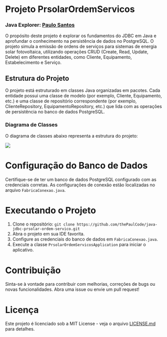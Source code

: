 # Projeto PrsolarOrdemServicos

### Java Explorer: [Paulo Santos](https://www.linkedin.com/in/santospaulo21/)

O propósito deste projeto é explorar os fundamentos do JDBC em Java e aprofundar o conhecimento na persistência de dados no PostgreSQL. O projeto simula a emissão de ordens de serviços para sistemas de energia solar fotovoltaica, utilizando operações CRUD (Create, Read, Update, Delete) em diferentes entidades, como Cliente, Equipamento, Estabelecimento e Serviço.

## Estrutura do Projeto

O projeto está estruturado em classes Java organizadas em pacotes. Cada entidade possui uma classe de modelo (por exemplo, Cliente, Equipamento, etc.) e uma classe de repositório correspondente (por exemplo, ClienteRepository, EquipamentoRepository, etc.) que lida com as operações de persistência no banco de dados PostgreSQL.

### Diagrama de Classes

O diagrama de classes abaixo representa a estrutura do projeto:

[![](https://mermaid.ink/img/pako:eNrdVk2P2jAQ_SuRT0ELK1hgCVaFVEEPK23bVal6aFNVxhmoK8dOHQfBIv57bQgln3yInsoFGL_3ZubZY3mDqAwAYUQ5ieMJIwtFQl84zu6_86JiyYn6qAIIp6CWjMr4bRRxRolmUjgbC3Wcu5Aw4U61YmLx7btD1CJu2JWtL45aY85AaDhwWizAzpMJLEClERrNf1AR_cLOXioNCxlCIUSBJ6Yu7DzLQ-wuBv0UuBnVBnaWkgXH5XE0Hxt5t5inBPxgMrrZtGWpfQFurpAMKtf5u98Ji0houpcnutcskoU2A4ipMl4X4he0-tmIuVnFEmJy0HZLWWr7iDWZAQfKzvXyv-5kOgMnOl8SLo3IRCYzDjdv4xer5uY0_8VGpqP4CSIZMy3V-m9DVApYWYGxFAKoHfI0U4njNg41EL60Bu4B-KCeL5RwDeosClaUJ0zVezJLYkrUi1Ql41K9FMeZOavKNfFn8-tNujg6NZpXuVHJKzoCRxDOZqp25jL0DQ5lNKtdygBG54b_OrfquCXH8kBczFrj3FWsWxzM69a4mAeN6i6RqxwscYrOxXsAPqhXO3UadYMzqV61I-li1olzD4tWa1S-pS4lVg7nxeS6s3qpQGmrLLF842Y6tIDqi6jQzQ5YO4cV1VtC-bhlqvQFaqIQlHnABeYVuDuIPtI_IQQfYfMzgDlJuPaRL7YGShItp2tBEdYqgSZKooBoSN-NCM8Jj000IgLhDVoh3Ln3uv1u23y8h87Q84ZNtEb4wbvv9Lu93mN_0Ol32t5w20SvUoYW3-55j15_4A2G7V672-s3EQS27PfpO9V-7TJ83RFsGds_KLGrUA?type=png)](https://mermaid.live/edit#pako:eNrdVk2P2jAQ_SuRT0ELK1hgCVaFVEEPK23bVal6aFNVxhmoK8dOHQfBIv57bQgln3yInsoFGL_3ZubZY3mDqAwAYUQ5ieMJIwtFQl84zu6_86JiyYn6qAIIp6CWjMr4bRRxRolmUjgbC3Wcu5Aw4U61YmLx7btD1CJu2JWtL45aY85AaDhwWizAzpMJLEClERrNf1AR_cLOXioNCxlCIUSBJ6Yu7DzLQ-wuBv0UuBnVBnaWkgXH5XE0Hxt5t5inBPxgMrrZtGWpfQFurpAMKtf5u98Ji0houpcnutcskoU2A4ipMl4X4he0-tmIuVnFEmJy0HZLWWr7iDWZAQfKzvXyv-5kOgMnOl8SLo3IRCYzDjdv4xer5uY0_8VGpqP4CSIZMy3V-m9DVApYWYGxFAKoHfI0U4njNg41EL60Bu4B-KCeL5RwDeosClaUJ0zVezJLYkrUi1Ql41K9FMeZOavKNfFn8-tNujg6NZpXuVHJKzoCRxDOZqp25jL0DQ5lNKtdygBG54b_OrfquCXH8kBczFrj3FWsWxzM69a4mAeN6i6RqxwscYrOxXsAPqhXO3UadYMzqV61I-li1olzD4tWa1S-pS4lVg7nxeS6s3qpQGmrLLF842Y6tIDqi6jQzQ5YO4cV1VtC-bhlqvQFaqIQlHnABeYVuDuIPtI_IQQfYfMzgDlJuPaRL7YGShItp2tBEdYqgSZKooBoSN-NCM8Jj000IgLhDVoh3Ln3uv1u23y8h87Q84ZNtEb4wbvv9Lu93mN_0Ol32t5w20SvUoYW3-55j15_4A2G7V672-s3EQS27PfpO9V-7TJ83RFsGds_KLGrUA)

# Configuração do Banco de Dados

Certifique-se de ter um banco de dados PostgreSQL configurado com as credenciais corretas. As configurações de conexão estão localizadas no arquivo `FabricaConexao.java`.

# Executando o Projeto

1. Clone o repositório: `git clone https://github.com/thePaulCode/java-jdbc-prsolar-ordem-servico.git`
2. Abra o projeto em sua IDE favorita.
3. Configure as credenciais do banco de dados em `FabricaConexao.java`.
4. Execute a classe `PrsolarOrdemServicosApplication` para iniciar o aplicativo.

# Contribuição

Sinta-se à vontade para contribuir com melhorias, correções de bugs ou novas funcionalidades. Abra uma issue ou envie um pull request!

# Licença

Este projeto é licenciado sob a MIT License - veja o arquivo [LICENSE.md](LICENSE.md) para detalhes.

